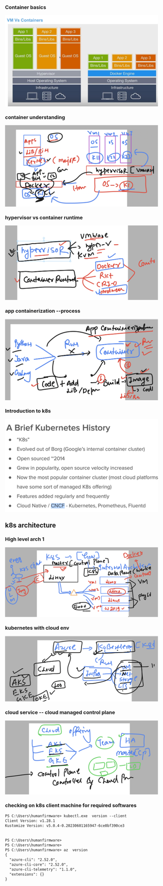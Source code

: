 ### Container basics 

<img src="vm1.png">

### container understanding 

<img src="c1.png">

### hypervisor vs container runtime

<img src="cr.png">

### app containerization --process

<img src="appc.png">

### Introduction to k8s 

<img src="k8s1.png">

## k8s architecture 

### High level arch 1 

<img src="k8s2.png">

### kubernetes with cloud env 

<img src="clk8s1.png">

### cloud service -- cloud managed control plane 

<img src="clk8s2.png">

### checking on k8s client machine for required softwares 

```
PS C:\Users\humanfirmware> kubectl.exe  version --client
Client Version: v1.28.1
Kustomize Version: v5.0.4-0.20230601165947-6ce0bf390ce3


PS C:\Users\humanfirmware>
PS C:\Users\humanfirmware>
PS C:\Users\humanfirmware> az  version
{
  "azure-cli": "2.52.0",
  "azure-cli-core": "2.52.0",
  "azure-cli-telemetry": "1.1.0",
  "extensions": {}
}

```

